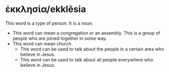 # ἐκκλησία/ekklēsia
This word is a type of person. It is a noun.

* This word can mean a congregation or an assembly. This is a group of people who are joined together in some way. 
* This word can mean church.
    * This word can be used to talk about the people in a certain area who believe in Jesus.
    * This word can be used to talk about all people everywhere who believe in Jesus.

